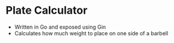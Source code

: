 # Plate Calculator

- Written in Go and exposed using Gin
- Calculates how much weight to place on one side of a barbell

